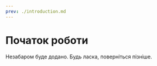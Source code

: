 ```yaml
---
prev: ./introduction.md
---
```


# Початок роботи

Незабаром буде додано.
Будь ласка, поверніться пізніше.
